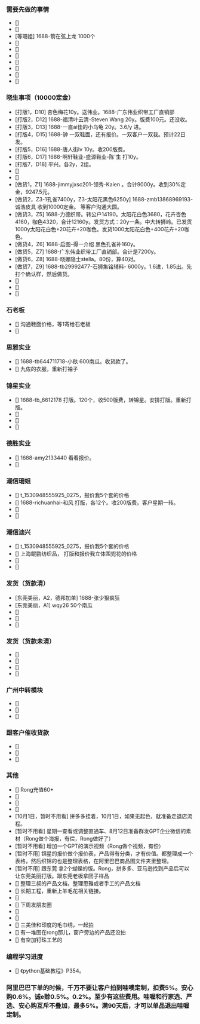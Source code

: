 ### 需要先做的事情
- [] 
- [] 
- [等珊姐] 1688-箭在弦上龙 1000个
- [] 
- [] 
- [] 
- [] 
- [] 
- [] 
- [] 






### 晓生事项（10000定金）    
- [打版1，D10] 杏色梅花10y。送伟业。1688-广东伟业织带工厂直销部 
- [打版2，D12] 1688-福清叶云清-Steven Wang 20y。版费100元。还没收。
- [打版3，D13] 1688-一直ai佳的小乌龟 20y。3.6/y 进。
- [打版4，D15] 1688-钟 一双鞋面，还有报价。一双客户一双我。预计22日发。
- [打版5，D16] 1688-唐人街lv 10y。收200版费。
- [打版6，D17] 1688-啊轩鞋业-盛源鞋业-陈'生 打10y。 
- [打版7，D18] 平兴。各2y，2组。 
- [] 
- [] 
- [做货1，Z1] 1688-jimmyjxsc201-领秀-Kaien 。合计9000y。收到30%定金，9247.5元。 
- [做货2，Z3-1孔雀7400y，Z3-太阳花黑色6250y] 1688-zmb13868969193-诚浩皮具 收到10000定金。 等客户沟通大圆。
- [做货3，Z5] 1688-力德织带。转公户14190。太阳花白色3680，花卉杏色4160，咖色4320，合计12160y。发货方式：20y一条。中大转狮岭。已发货1000y太阳花白色+20花卉+20咖色。发货1000太阳花白色+400花卉+20咖色。
- [做货4，Z6] 1688-启图-得一介绍 黑色孔雀补160y。 
- [做货5，Z7] 1688-广东伟业织带工厂直销部。合计是7200y。
- [做货6，Z8] 1688-晓娜隐士stella。80份，算40对。 
- [做货7，Z9] 1688-tb29992477-石狮集铭辅料- 6000y。1.6进，1.85出。先打个确认样，然后做货。
- [] 
- [] 
- [] 



### 石老板
- [] 沟通鞋面价格，等1寄给石老板
- [] 

### 思雅实业
- [] 1688-tb644711718-小镹 600南瓜。收货款了。
- [] 九佐的衣服，重新打袖子

### 锦星实业
- [] 1688-tb_6612178 打版。120个，收500版费，转锦星。安排打版。重新打版。
- [] 
- [] 
- [] 

### 德胜实业
- [] 1688-amy2133440 看看报价。
- [] 

### 潮信珊姐
- [] t_1530948555925_0275，报价我5个套的价格
- [] 1688-richuanhai-和风 打版，各12个。收200版费。客户星期一转。
- [] 
- [] 

### 潮信迪兴
- [] t_1530948555925_0275，报价我5个套的价格
- [] 上海鲲鹏纺织品， 打版和报价我立体围兜花的价格
- [] 
- [] 






### 发货（货款清）
- [东莞美丽，A2，德邦加单] 1688-张少狠疯狂
- [东莞美丽，A1] wqy26 50个南瓜
- [] 
- [] 
- [] 






### 发货（货款未清）
- [] 
- [] 
- [] 
- [] 



### 广州中转模块
- [] 
- [] 
- [] 



### 跟客户催收货款
- [] 
- [] 
- [] 





### 其他
- [] Rong充值60+
- [] 
- [] 
- [] 
- [10月1日，暂时不用看] 拼多多挂着，10月1日，如果无起色，就准备走退店流程。
- [暂时不用看] 星期一查看或调整直通车、8月12日准备群发GPT企业微信的素材（Rong做个海报，有偿，Rong做好了）
- [暂时不用看] 增加一个GPT的演示视频（Rong做个视频，有偿）
- [暂时不用] 锦星的报价做个报价表，产品得有分类，才有价值。都整理成一个表格，然后织锦的也是整理表格，在阿里巴巴商品图文件夹里整理。 
- [暂时不用] 跟东莞 拿2个蝴蝶的版。Rong，拼多多、亚马逊找到产品后可以让东莞美丽打版。跟东莞老板拿团子样品
- [] 整理三叔的产品文档，整理思雅或者手工的产品文档
- [] 长期工程，重新上羊毛花相关链接。
- [] 
- [] 下周发朋友圈
- [] 
- [] 
- [] 三美佳和印度的毛巾绣，一起拍
- [] 有一堆图在rong那儿，窗户旁边的产品还没拍
- [] 有空加钉珠工艺的




### 编程学习进度
- [] 《python基础教程》P354。


### 阿里巴巴下单的时候，千万不要让客户拍到哇噢定制，扣费5%。安心购0.6%。诚e赊0.5%。0.2%。至少有这些费用。哇喔和行家选、严选、安心购互斥不叠加，最多5%。满90天后，才可以单品退出哇喔定制。